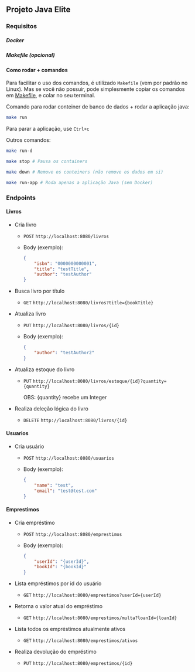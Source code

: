 ## Projeto Java Elite

### Requisitos
##### Docker
##### Makefile (opcional)

#### Como rodar + comandos

Para facilitar o uso dos comandos, é utilizado `Makefile` (vem por padrão no Linux). Mas se você não possuir, pode simplesmente copiar os comandos em <a href="https://github.com/Paulooo0/java-elite-proj/blob/main/Makefile">Makefile</a>, e colar no seu terminal.

Comando para rodar conteiner de banco de dados + rodar a aplicação java:
```bash
make run
```

Para parar a aplicação, use `Ctrl+c`

Outros comandos:
```bash
make run-d

make stop # Pausa os containers

make down # Remove os conteiners (não remove os dados em si)

make run-app # Roda apenas a aplicação Java (sem Docker)
```


### Endpoints

#### Livros
- Cria livro
  - `POST` `http://localhost:8080/livros`

  - Body (exemplo):
    ```json
    {
        "isbn": "0000000000001",
        "title": "testTitle",
        "author": "testAuthor"
    }
    ```

- Busca livro por título
  - `GET` `http://localhost:8080/livros?title={bookTitle}`

- Atualiza livro
  - `PUT` `http://localhost:8080/livros/{id}`

  - Body (exemplo):
    ```json
    {
        "author": "testAuthor2"
    }
    ```

- Atualiza estoque do livro
  - `PUT` `http://localhost:8080/livros/estoque/{id}?quantity={quantity}`
  
    OBS: {quantity} recebe um Integer

- Realiza deleção lógica do livro
  - `DELETE` `http://localhost:8080/livros/{id}`

#### Usuarios
- Cria usuário
  - `POST` `http://localhost:8080/usuarios`

  - Body (exemplo):
    ```json
    {
        "name": "test",
        "email": "test@test.com"
    }
    ```

#### Emprestimos
- Cria empréstimo
  - `POST` `http://localhost:8080/emprestimos`

  - Body (exemplo):
    ```json
    {
        "userId": "{userId}",
        "bookId": "{bookId}"
    }
    ```

- Lista empréstimos por id do usuário
  - `GET` `http://localhost:8080/emprestimos?userId={userId}`

- Retorna o valor atual do empréstimo
  - `GET` `http://localhost:8080/emprestimos/multa?loanId={loanId}`

- Lista todos os empréstimos atualmente ativos
  - `GET` `http://localhost:8080/emprestimos/ativos`

- Realiza devolução do empréstimo
  - `PUT` `http://localhost:8080/emprestimos/{id}`
